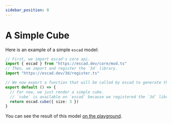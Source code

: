 ```yaml
---
sidebar_position: 0
---
```


# A Simple Cube

Here is an example of a simple `escad` model:

```ts
// First, we import escad's core api.
import { escad } from "https://escad.dev/core/mod.ts"
// Then, we import and register the `3d` library.
import "https://escad.dev/3d/register.ts"

// We now export a function that will be called by escad to generate the output.
export default () => {
  // For now, we just render a simple cube.
  // `cube` is available on `escad` because we registered the `3d` library.
  return escad.cube({ size: 3 })
}
```

You can see the result of this model [on the playground](https://escad.run/#840568d7).
